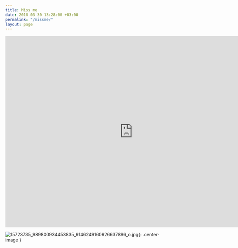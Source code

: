 ```yaml
---
title: Miss me
date: 2018-03-30 13:28:00 +03:00
permalink: "/missme/"
layout: page
---
```



<iframe src="https://calendar.google.com/calendar/b/2/embed?title=Miss%20me&amp;showTitle=0&amp;showNav=0&amp;showPrint=0&amp;showTabs=0&amp;showCalendars=0&amp;showTz=0&amp;mode=WEEK&amp;height=600&amp;wkst=2&amp;bgcolor=%23ffffff&amp;src=meow%40heisen.me&amp;color=%2300ac00&amp;ctz=Europe%2FMoscow" style="border-width:0" width="800" height="600" frameborder="0" scrolling="no"></iframe>

![15723735_989800934453835_9146249160926637896_o.jpg](/uploads/15723735_989800934453835_9146249160926637896_o.jpg){: .center-image }

<style>
.center-image { margin: 0 auto; display: block; max-width: 100%;}
#container {width: 100% !important;}
</style>
